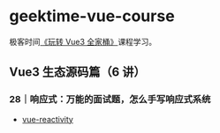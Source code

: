 # geektime-vue-course

极客时间[《玩转 Vue3 全家桶》](https://time.geekbang.org/column/intro/100094401)课程学习。

## Vue3 生态源码篇（6 讲）

### 28｜响应式：万能的面试题，怎么手写响应式系统

- [vue-reactivity](./node/20-vue-reactivity.js)